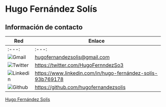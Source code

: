 # Hugo Fernández Solís

## Información de contacto


**Red** | **Enlace**
------------ | -------------
|     :---:      |     :---:      |
![Gmail](https://img.shields.io/badge/Gmail-D14836?style=for-the-badge&logo=gmail&logoColor=white) | <hugofernandezsolis@gmail.com>
![Twitter](https://img.shields.io/badge/Twitter-1DA1F2?style=for-the-badge&logo=twitter&logoColor=white) | <https://twitter.com/HugoFernndezSo3>
![Linkedin](https://img.shields.io/badge/LinkedIn-0077B5?style=for-the-badge&logo=linkedin&logoColor=white) | <https://www.linkedin.com/in/hugo-fernández-solís-93b769178>
![Github](https://img.shields.io/badge/GitHub-100000?style=for-the-badge&logo=github&logoColor=white) | <https://github.com/hugofernandezsolis>


<script type="text/javascript" src="https://platform.linkedin.com/badges/js/profile.js" async defer></script>

<div class="LI-profile-badge"  data-version="v1" data-size="medium" data-locale="es_ES" data-type="horizontal" data-theme="dark" data-vanity="hugo-fernández-solís-93b769178"><a class="LI-simple-link" href='https://es.linkedin.com/in/hugo-fern%C3%A1ndez-sol%C3%ADs-93b769178?trk=profile-badge'>Hugo Fernández Solís</a></div>
